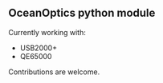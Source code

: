 
## OceanOptics python module

Currently working with:

* USB2000+
* QE65000

Contributions are welcome.
